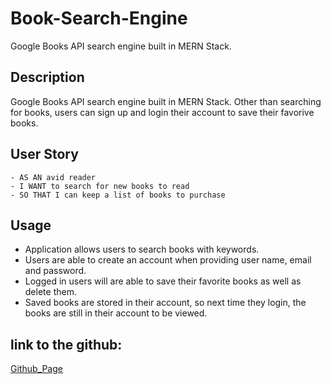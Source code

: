 # Book-Search-Engine

Google Books API search engine built in MERN Stack.

## Description
Google Books API search engine built in MERN Stack. Other than searching for books, users can sign up and login their account to save their favorive books.


## User Story
```
- AS AN avid reader
- I WANT to search for new books to read
- SO THAT I can keep a list of books to purchase
```

## Usage
- Application allows users to search books with keywords.
- Users are able to create an account when providing user name, email and password.
- Logged in users will are able to save their favorite books as well as delete them.
- Saved books are stored in their account, so next time they login, the books are still in their account to be viewed. 

## link to the github:

[Github_Page](https://github.com/Saiban-Hussein/homwork21)